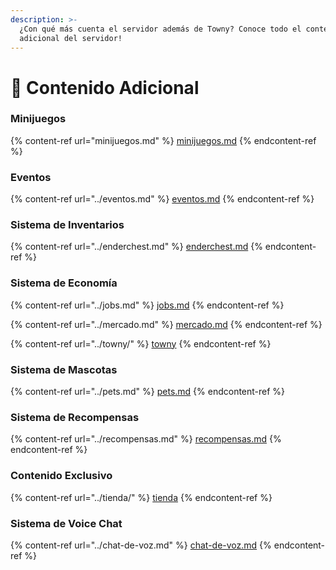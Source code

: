 ```yaml
---
description: >-
  ¿Con qué más cuenta el servidor además de Towny? Conoce todo el contenido
  adicional del servidor!
---
```


# 🤩 Contenido Adicional

### Minijuegos

{% content-ref url="minijuegos.md" %}
[minijuegos.md](minijuegos.md)
{% endcontent-ref %}

### Eventos

{% content-ref url="../eventos.md" %}
[eventos.md](../eventos.md)
{% endcontent-ref %}

### Sistema de Inventarios

{% content-ref url="../enderchest.md" %}
[enderchest.md](../enderchest.md)
{% endcontent-ref %}

### Sistema de Economía

{% content-ref url="../jobs.md" %}
[jobs.md](../jobs.md)
{% endcontent-ref %}

{% content-ref url="../mercado.md" %}
[mercado.md](../mercado.md)
{% endcontent-ref %}

{% content-ref url="../towny/" %}
[towny](../towny/)
{% endcontent-ref %}

### Sistema de Mascotas

{% content-ref url="../pets.md" %}
[pets.md](../pets.md)
{% endcontent-ref %}

### Sistema de Recompensas

{% content-ref url="../recompensas.md" %}
[recompensas.md](../recompensas.md)
{% endcontent-ref %}

### Contenido Exclusivo

{% content-ref url="../tienda/" %}
[tienda](../tienda/)
{% endcontent-ref %}

### Sistema de Voice Chat

{% content-ref url="../chat-de-voz.md" %}
[chat-de-voz.md](../chat-de-voz.md)
{% endcontent-ref %}
